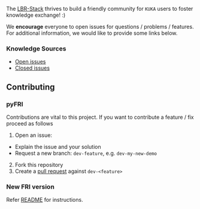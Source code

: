 The [LBR-Stack](https://github.com/lbr-stack/) thrives to build a friendly community for `KUKA` users to foster knowledge exchange! :)

We **encourage** everyone to open issues for questions / problems / features. For additional information, we would like to provide some links below.

### Knowledge Sources
- [Open issues](https://github.com/lbr-stack/pyFRI/issues)
- [Closed issues](https://github.com/lbr-stack/pyFRI/issues?q=is%3Aissue+is%3Aclosed)

## Contributing
### pyFRI
Contributions are vital to this project. If you want to contribute a feature / fix proceed as follows

1. Open an issue:
  - Explain the issue and your solution
  - Request a new branch: `dev-feature`, e.g. `dev-my-new-demo`
2. Fork this repository
3. Create a [pull request](https://github.com/lbr-stack/pyFRI/pulls) against `dev-<feature>`

### New FRI version
Refer [README](https://github.com/lbr-stack/fri#contributing) for instructions.
